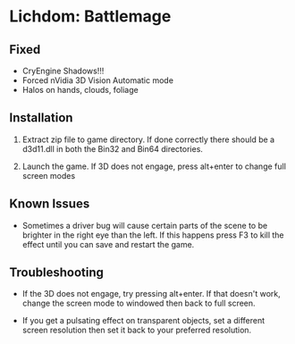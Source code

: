 Lichdom: Battlemage
===================

Fixed
-----
- CryEngine Shadows!!!
- Forced nVidia 3D Vision Automatic mode
- Halos on hands, clouds, foliage

Installation
------------
1. Extract zip file to game directory. If done correctly there should be a
   d3d11.dll in both the Bin32 and Bin64 directories.

2. Launch the game. If 3D does not engage, press alt+enter to change full screen modes

Known Issues
------------
- Sometimes a driver bug will cause certain parts of the scene to be brighter
  in the right eye than the left. If this happens press F3 to kill the effect
  until you can save and restart the game.

Troubleshooting
---------------
- If the 3D does not engage, try pressing alt+enter. If that doesn't work,
  change the screen mode to windowed then back to full screen.

- If you get a pulsating effect on transparent objects, set a different screen
  resolution then set it back to your preferred resolution.
